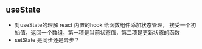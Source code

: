 ## useState
- 对useState的理解
  react 内置的hook 给函数组件添加状态管理，
  接受一个初始值，返回一个数组，第一项是当前状态值，第二项是更新状态的函数
- setState 是同步还是异步？
  
